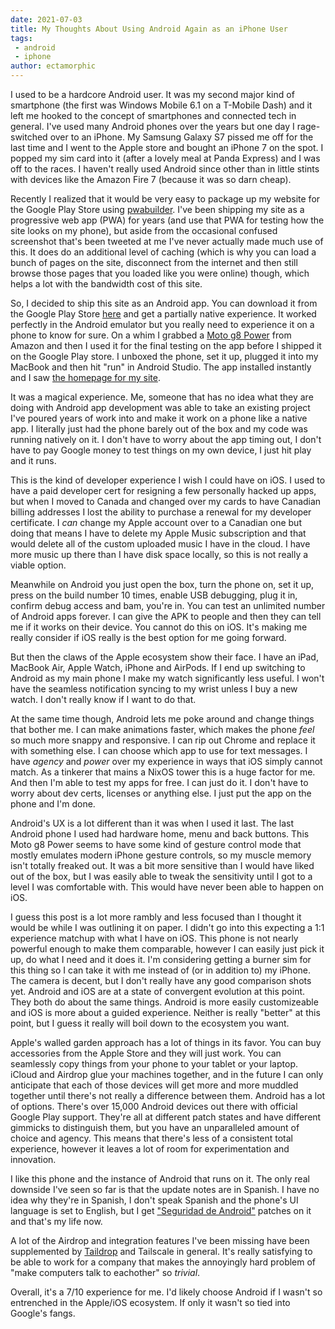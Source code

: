 ```yaml
---
date: 2021-07-03
title: My Thoughts About Using Android Again as an iPhone User
tags:
 - android
 - iphone
author: ectamorphic
---
```


I used to be a hardcore Android user. It was my second major kind of smartphone
(the first was Windows Mobile 6.1 on a T-Mobile Dash) and it left me hooked to
the concept of smartphones and connected tech in general. I've used many Android
phones over the years but one day I rage-switched over to an iPhone. My Samsung
Galaxy S7 pissed me off for the last time and I went to the Apple store and
bought an iPhone 7 on the spot. I popped my sim card into it (after a lovely
meal at Panda Express) and I was off to the races. I haven't really used Android
since other than in little stints with devices like the Amazon Fire 7 (because
it was so darn cheap).

Recently I realized that it would be very easy to package up my website for the
Google Play Store using [pwabuilder](https://www.pwabuilder.com/). I've been
shipping my site as a progressive web app (PWA) for years (and use that PWA for
testing how the site looks on my phone), but aside from the occasional confused
screenshot that's been tweeted at me I've never actually made much use of this.
It does do an additional level of caching (which is why you can load a bunch of
pages on the site, disconnect from the internet and then still browse those
pages that you loaded like you were online) though, which helps a lot with the
bandwidth cost of this site.

So, I decided to ship this site as an Android app. You can download it from the
Google Play Store
[here](https://play.google.com/store/apps/details?id=website.christine.xesite)
and get a partially native experience. It worked perfectly in the Android
emulator but you really need to experience it on a phone to know for sure. On a
whim I grabbed a [Moto g8
Power](https://www.gsmarena.com/motorola_moto_g8_power-10052.php) from Amazon
and then I used it for the final testing on the app before I shipped it on the
Google Play store. I unboxed the phone, set it up, plugged it into my MacBook
and then hit "run" in Android Studio. The app installed instantly and I saw [the
homepage for my site](https://cdn.xeiaso.net/file/christine-static/blog/Screenshot_20210703-101654.png).

It was a magical experience. Me, someone that has no idea what they are doing
with Android app development was able to take an existing project I've poured
years of work into and make it work on a phone like a native app. I literally
just had the phone barely out of the box and my code was running natively on it.
I don't have to worry about the app timing out, I don't have to pay Google money
to test things on my own device, I just hit play and it runs.

This is the kind of developer experience I wish I could have on iOS. I used to
have a paid developer cert for resigning a few personally hacked up apps, but
when I moved to Canada and changed over my cards to have Canadian billing
addresses I lost the ability to purchase a renewal for my developer certificate.
I _can_ change my Apple account over to a Canadian one but doing that means I
have to delete my Apple Music subscription and that would delete all of the
custom uploaded music I have in the cloud. I have more music up there than I
have disk space locally, so this is not really a viable option.

Meanwhile on Android you just open the box, turn the phone on, set it up, press
on the build number 10 times, enable USB debugging, plug it in, confirm debug
access and bam, you're in. You can test an unlimited number of Android apps
forever. I can give the APK to people and then they can tell me if it works on
their device. You cannot do this on iOS. It's making me really consider if iOS
really is the best option for me going forward.

But then the claws of the Apple ecosystem show their face. I have an iPad,
MacBook Air, Apple Watch, iPhone and AirPods. If I end up switching to Android
as my main phone I make my watch significantly less useful. I won't have the
seamless notification syncing to my wrist unless I buy a new watch. I don't
really know if I want to do that.

At the same time though, Android lets me poke around and change things that
bother me. I can make animations faster, which makes the phone _feel_ so much
more snappy and responsive. I can rip out Chrome and replace it with something
else. I can choose which app to use for text messages. I have _agency_ and
_power_ over my experience in ways that iOS simply cannot match. As a tinkerer
that mains a NixOS tower this is a huge factor for me. And then I'm able to test
my apps for free. I can just do it. I don't have to worry about dev certs,
licenses or anything else. I just put the app on the phone and I'm done.

Android's UX is a lot different than it was when I used it last. The last
Android phone I used had hardware home, menu and back buttons. This Moto g8
Power seems to have some kind of gesture control mode that mostly emulates
modern iPhone gesture controls, so my muscle memory isn't totally freaked out.
It was a bit more sensitive than I would have liked out of the box, but I was
easily able to tweak the sensitivity until I got to a level I was comfortable
with. This would have never been able to happen on iOS.

I guess this post is a lot more rambly and less focused than I thought it would
be while I was outlining it on paper. I didn't go into this expecting a 1:1
experience matchup with what I have on iOS. This phone is not nearly powerful
enough to make them comparable, however I can easily just pick it up, do what I
need and it does it. I'm considering getting a burner sim for this thing so I
can take it with me instead of (or in addition to) my iPhone. The camera is
decent, but I don't really have any good comparison shots yet. Android and iOS
are at a state of convergent evolution at this point. They both do about the
same things. Android is more easily customizeable and iOS is more about a guided
experience. Neither is really "better" at this point, but I guess it really will
boil down to the ecosystem you want.

Apple's walled garden approach has a lot of
things in its favor. You can buy accessories from the Apple Store and they will
just work. You can seamlessly copy things from your phone to your tablet or your
laptop. iCloud and Airdrop glue your machines together, and in the future I can
only anticipate that each of those devices will get more and more muddled
together until there's not really a difference between them. Android has a lot
of options. There's over 15,000 Android devices out there with official Google
Play support. They're all at different patch states and have different gimmicks
to distinguish them, but you have an unparalleled amount of choice and agency.
This means that there's less of a consistent total experience, however it leaves
a lot of room for experimentation and innovation.

I like this phone and the instance of Android that runs on it. The only real
downside I've seen so far is that the update notes are in Spanish. I have no
idea why they're in Spanish, I don't speak Spanish and the phone's UI language
is set to English, but I get ["Seguridad de
Android"](https://twitter.com/theprincessxena/status/1411072416986587138/photo/1)
patches on it and that's my life now.

A lot of the Airdrop and integration features I've been missing have been
supplemented by [Taildrop](https://tailscale.com/kb/1106/taildrop/) and
Tailscale in general. It's really satisfying to be able to work for a company
that makes the annoyingly hard problem of "make computers talk to eachother" so
_trivial_.

Overall, it's a 7/10 experience for me. I'd likely choose Android if I wasn't so
entrenched in the Apple/iOS ecosystem. If only it wasn't so tied into Google's
fangs.
